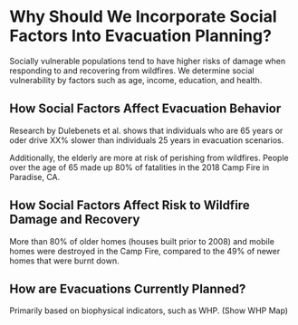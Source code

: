 <html>
  <head>
    <title>Social Vulnerability and Wildfire Risk</title>
  </head>
  
  <body>
  <h1>Why Should We Incorporate Social Factors Into Evacuation Planning?</h1>

Socially vulnerable populations tend to have higher risks of damage when responding to and recovering from wildfires. We determine social vulnerability by factors such as age, income, education, and health.

<h2>How Social Factors Affect Evacuation Behavior</h2>

Research by Dulebenets et al. shows that individuals who are 65 years or oder drive XX% slower than individuals 25 years in evacuation scenarios.

Additionally, the elderly are more at risk of perishing from wildfires. People over the age of 65 made up 80% of fatalities in the 2018 Camp Fire in Paradise, CA.

<h2>How Social Factors Affect Risk to Wildfire Damage and Recovery</h2>

More than 80% of older homes (houses built prior to 2008) and mobile homes were destroyed in the Camp Fire, compared to the 49% of newer homes that were burnt down.

<h2>How are Evacuations Currently Planned?</h2>

Primarily based on biophysical indicators, such as WHP. (Show WHP Map)
  
  </body>
  
</html>



